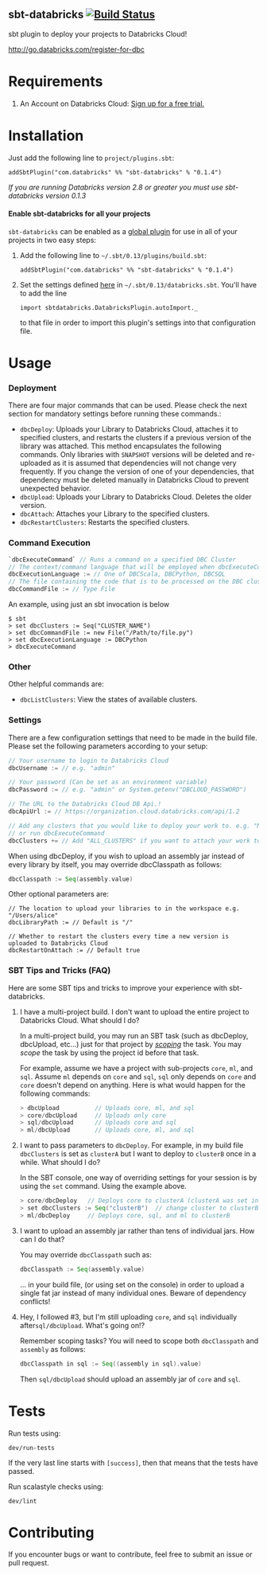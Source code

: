sbt-databricks [![Build Status](https://travis-ci.org/databricks/sbt-databricks.svg)](http://travis-ci.org/databricks/sbt-databricks)
--------------

sbt plugin to deploy your projects to Databricks Cloud!

http://go.databricks.com/register-for-dbc

Requirements
============
1. An Account on Databricks Cloud: [Sign up for a free trial.](https://accounts.cloud.databricks.com/registration.html#signup)

Installation
============

Just add the following line to `project/plugins.sbt`:

```
addSbtPlugin("com.databricks" %% "sbt-databricks" % "0.1.4")
```

*If you are running Databricks version 2.8 or greater you must use sbt-databricks version 0.1.3*

#### Enable sbt-databricks for all your projects

`sbt-databricks` can be enabled as a [global plugin](http://www.scala-sbt.org/0.13/tutorial/Using-Plugins.html#Global+plugins)
 for use in all of your projects in two easy steps:

1. Add the following line to `~/.sbt/0.13/plugins/build.sbt`:

    ```
    addSbtPlugin("com.databricks" %% "sbt-databricks" % "0.1.4")
    ```

2. Set the settings defined [here](#settings) in `~/.sbt/0.13/databricks.sbt`. You'll have to add the line

    ```
    import sbtdatabricks.DatabricksPlugin.autoImport._
    ```

    to that file in order to import this plugin's settings into that configuration file.

Usage
=====

### Deployment


There are four major commands that can be used. Please check the next section for mandatory
settings before running these commands.:
 - `dbcDeploy`: Uploads your Library to Databricks Cloud, attaches it to specified clusters,
  and restarts the clusters if a previous version of the library was attached. This method
  encapsulates the following commands. Only libraries with `SNAPSHOT` versions will be deleted
  and re-uploaded as it is assumed that dependencies will not change very frequently. If you
  change the version of one of your dependencies, that dependency must be deleted manually in
  Databricks Cloud to prevent unexpected behavior.
 - `dbcUpload`: Uploads your Library to Databricks Cloud. Deletes the older version.
 - `dbcAttach`: Attaches your Library to the specified clusters.
 - `dbcRestartClusters`: Restarts the specified clusters.

### Command Execution

```scala
`dbcExecuteCommand` // Runs a command on a specified DBC Cluster
// The context/command language that will be employed when dbcExecuteCommand is called
dbcExecutionLanguage := // One of DBCScala, DBCPython, DBCSQL
// The file containing the code that is to be processed on the DBC cluster
dbcCommandFile := // Type File
```

An example, using just an sbt invocation is below
```
$ sbt
> set dbcClusters := Seq("CLUSTER_NAME")
> set dbcCommandFile := new File("/Path/to/file.py")
> set dbcExecutionLanguage := DBCPython
> dbcExecuteCommand
```

### Other

Other helpful commands are:
 - `dbcListClusters`: View the states of available clusters.

### <a name="settings">Settings</a>

There are a few configuration settings that need to be made in the build file.
Please set the following parameters according to your setup:

```scala
// Your username to login to Databricks Cloud
dbcUsername := // e.g. "admin"

// Your password (Can be set as an environment variable)
dbcPassword := // e.g. "admin" or System.getenv("DBCLOUD_PASSWORD")

// The URL to the Databricks Cloud DB Api.!
dbcApiUrl := // https://organization.cloud.databricks.com/api/1.2

// Add any clusters that you would like to deploy your work to. e.g. "My Cluster"
// or run dbcExecuteCommand
dbcClusters += // Add "ALL_CLUSTERS" if you want to attach your work to all clusters
```

When using dbcDeploy, if you wish to upload an assembly jar instead of every library by itself,
you may override dbcClasspath as follows:

```scala
dbcClasspath := Seq(assembly.value)
```

Other optional parameters are:
```
// The location to upload your libraries to in the workspace e.g. "/Users/alice"
dbcLibraryPath := // Default is "/"

// Whether to restart the clusters every time a new version is uploaded to Databricks Cloud
dbcRestartOnAttach := // Default true
```

### SBT Tips and Tricks (FAQ)

Here are some SBT tips and tricks to improve your experience with sbt-databricks.

1. I have a multi-project build. I don't want to upload the entire project to Databricks Cloud.
What should I do?

    In a multi-project build, you may run an SBT task (such as dbcDeploy, dbcUpload, etc...) just for
    that project by [*scoping*](http://www.scala-sbt.org/0.13/docs/Tasks.html#Task+Scope) the task.
    You may *scope* the task by using the project id before that task.

    For example, assume we have a project with sub-projects `core`, `ml`, and `sql`. Assume `ml` depends
    on `core` and `sql`, `sql` only depends on `core` and `core` doesn't depend on anything. Here is
    what would happen for the following commands:

    ```scala
    > dbcUpload          // Uploads core, ml, and sql
    > core/dbcUpload     // Uploads only core
    > sql/dbcUpload      // Uploads core and sql
    > ml/dbcUpload       // Uploads core, ml, and sql
    ```

2. I want to pass parameters to `dbcDeploy`. For example, in my build file `dbcClusters` is set as
`clusterA` but I want to deploy to `clusterB` once in a while. What should I do?

    In the SBT console, one way of overriding settings for your session is by using the `set` command.
    Using the example above.

    ```scala
    > core/dbcDeploy   // Deploys core to clusterA (clusterA was set inside the build file)
    > set dbcClusters := Seq("clusterB")  // change cluster to clusterB
    > ml/dbcDeploy     // Deploys core, sql, and ml to clusterB
    ```

3. I want to upload an assembly jar rather than tens of individual jars. How can I do that?

    You may override `dbcClasspath` such as:

    ```scala
    dbcClasspath := Seq(assembly.value)
    ```

    ... in your build file, (or using set on the console) in order to upload a single fat jar instead
    of many individual ones. Beware of dependency conflicts\!

4. Hey, I followed \#3, but I'm still uploading `core`, and `sql` individually after`sql/dbcUpload`.
 What's going on\!?

    Remember scoping tasks? You will need to scope both `dbcClasspath` and `assembly` as follows:

    ```scala
    dbcClasspath in sql := Seq((assembly in sql).value)
    ```

    Then `sql/dbcUpload` should upload an assembly jar of `core` and `sql`.

Tests
=====

Run tests using:
```
dev/run-tests
```

If the very last line starts with `[success]`, then that means that the tests have passed.

Run scalastyle checks using:
```
dev/lint
```

Contributing
============

If you encounter bugs or want to contribute, feel free to submit an issue or pull request.
